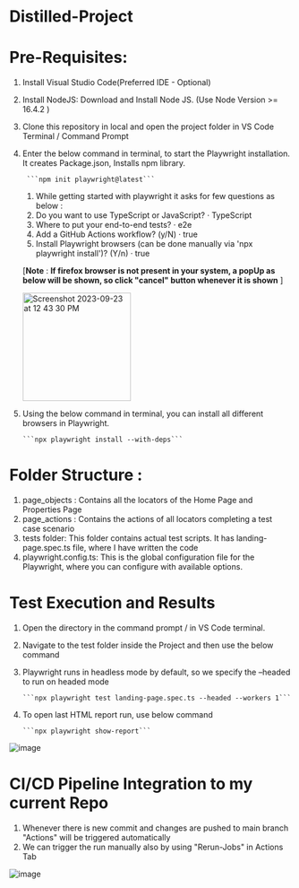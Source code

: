 # Distilled-Project
# Pre-Requisites:
1. Install Visual Studio Code(Preferred IDE - Optional)
2. Install NodeJS: Download and Install Node JS. (Use Node Version >= 16.4.2 )
3. Clone this repository in local and open the project folder in VS Code Terminal / Command Prompt
4. Enter the below command in terminal, to start the Playwright installation. It creates Package.json, Installs npm library.


        ```npm init playwright@latest```

   1. While getting started with playwright it asks for few questions as below :
   2. Do you want to use TypeScript or JavaScript? · TypeScript
   3. Where to put your end-to-end tests? · e2e
   4. Add a GitHub Actions workflow? (y/N) · true
   5. Install Playwright browsers (can be done manually via 'npx playwright install')? (Y/n) · true        


    [**Note** : **If firefox browser is not present in your system, a popUp as below will be shown, so click "cancel" button whenever it is shown** ]

   <img width="193" alt="Screenshot 2023-09-23 at 12 43 30 PM" src="https://github.com/NilaShanmugam/Distilled-PlayWright-CICD/assets/59618634/249c7ac0-253d-46f4-86dd-0ad5404f64b0">

6. Using the below command in terminal, you can install all different browsers in Playwright. 


       ```npx playwright install --with-deps```

# Folder Structure :

1. page_objects : Contains all the locators of the Home Page and Properties Page
2. page_actions : Contains the actions of all locators completing a test case scenario 
3. tests folder: This folder contains actual test scripts. It has landing-page.spec.ts file, where I have written the code
4. playwright.config.ts: This is the global configuration file for the Playwright, where you can configure with available options.

# Test Execution and Results

1. Open the directory in the command prompt / in VS Code terminal.
2. Navigate to the test folder inside the Project and then use the below command
3. Playwright runs in headless mode by default, so we specify the –headed to run on headed mode



       ```npx playwright test landing-page.spec.ts --headed --workers 1```

4. To open last HTML report run, use below command



       ```npx playwright show-report```


![image](https://github.com/NilaShanmugam/Distilled-PlayWright-CICD/assets/59618634/846a2309-18d6-420c-8131-a0e225169b02)


# CI/CD Pipeline Integration to my current Repo

1. Whenever there is new commit and changes are pushed to main branch "Actions" will be triggered automatically
2. We can trigger the run manually also by using "Rerun-Jobs" in Actions Tab

![image](https://github.com/NilaShanmugam/Distilled-PlayWright-CICD/assets/59618634/fe17ec73-ca95-400f-974f-b17da3d5f182)
